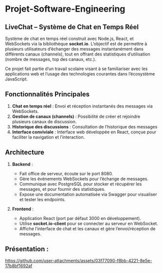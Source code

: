 # Projet-Software-Engineering

## LiveChat – Système de Chat en Temps Réel

Système de chat en temps réel construit avec Node.js, React, et WebSockets via la bibliothèque **socket.io**. L’objectif est de permettre à plusieurs utilisateurs d’échanger des messages instantanément dans différents canaux (channels), tout en offrant des statistiques d’utilisation (nombre de messages, top des canaux, etc.). 

Ce projet fait partie d’un travail scolaire visant à se familiariser avec les applications web et l’usage des technologies courantes dans l’écosystème JavaScript.

## Fonctionnalités Principales

1. **Chat en temps réel** : Envoi et réception instantanés des messages via WebSockets.  
2. **Gestion de canaux (channels)** : Possibilité de créer et rejoindre plusieurs canaux de discussion.  
3. **Historique des discussions** : Consultation de l’historique des messages
5. **Interface conviviale** : Interface web développée en React, conçue pour faciliter la navigation et l’interaction.

## Architecture

1. **Backend** : 
   - Fait office de serveur, écoute sur le port 8080.  
   - Gère les événements WebSockets pour l’échange de messages.  
   - Communique avec PostgreSQL pour stocker et récupérer les messages, et pour fournir des statistiques.
   - Expose une documentation automatisée via Swagger pour visualiser et tester les endpoints.

2. **Frontend** : 
   - Application React (port par défaut 3000 en développement).  
   - Utilise **socket.io-client** pour se connecter au serveur en WebSocket.  
   - Affiche l’interface de chat et les canaux et gère l’envoi/réception de messages.

## **Présentation** : 



https://github.com/user-attachments/assets/03f77090-f8bb-4221-8e5e-17b8bf1692af










